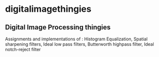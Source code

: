 # digitalimagethingies
Digital Image Processing thingies
------------------------------------
Assignments and implementations of :
Histogram Equalization,
Spatial sharpening filters,
Ideal low pass filters,
Butterworth highpass filter,
Ideal notch-reject filter

